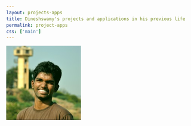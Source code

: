 ```yaml
---
layout: projects-apps
title: Dineshswamy's projects and applications in his previous life
permalink: project-apps
css: ['main']
---
```



<a class="fancybox" href="/public/images/screenshots/ncc/screenshot_4.png" data-fancybox-group="gallery" title="Lorem ipsum dolor sit amet">
<div class="description">	
<img src="/public/images/screenshots-thumbs/dinesh_swamy200x200.jpeg" id="thumbnail" /> 
</div>
</a>